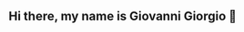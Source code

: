 ## Hi there, my name is Giovanni Giorgio 👋

<!--

[![Top Langs](https://github-readme-stats.vercel.app/api/top-langs/?username=KevinStrey&theme=radical)](https://github.com/KevinStrey/github-readme-stats)
